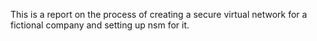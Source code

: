 
This is a report on the process of creating a secure virtual network for a fictional company and setting up nsm for it.
